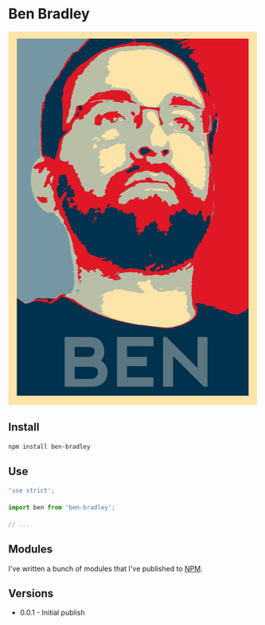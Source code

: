# Ben Bradley

![Ben Bradley](./data/ben.jpg)

## Install

```bash
npm install ben-bradley
```

## Use

```javascript
'use strict';

import ben from 'ben-bradley';

// ...
```

## Modules

I've written a bunch of modules that I've published to [NPM](https://www.npmjs.com/~ben-bradley).

## Versions

- 0.0.1 - Initial publish
